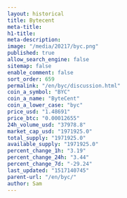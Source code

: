 ```yaml
---
layout: historical
title: Bytecent
meta-title: 
h1-title: 
meta-description: 
image: "/media/20217/byc.png"
published: true
allow_search_engine: false
sitemap: false
enable_comment: false
sort_order: 659
permalink: "/en/byc/discussion.html"
coin_a_symbol: "BYC"
coin_a_name: "ByteCent"
coin_a_lower_case: "byc"
price_usd: "1.48691"
price_btc: "0.00012655"
24h_volume_usd: "37978.8"
market_cap_usd: "1971925.0"
total_supply: "1971925.0"
available_supply: "1971925.0"
percent_change_1h: "3.19"
percent_change_24h: "3.44"
percent_change_7d: "-29.24"
last_updated: "1517140745"
parent-url: "/en/byc/"
author: Sam
---
```


